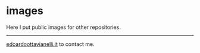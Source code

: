 # images

Here I put public images for other repositories.

---------

[edoardoottavianelli.it](https://www.edoardoottavianelli.it/) to contact me.
